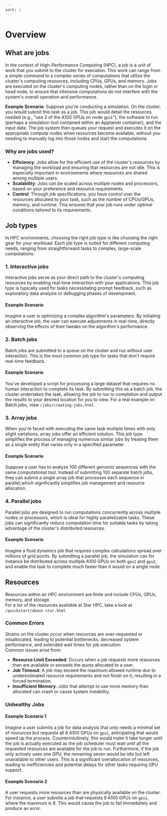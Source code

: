 ```yaml
---
sort: 1
---
```


# Overview

## What are jobs

In the context of High-Performance Computing (HPC), a job is a unit of work that you submit to the cluster for execution. This work can range from a simple command to a complex series of computations that utilize the cluster's computing resources, including CPUs, GPUs, and memory. Jobs are executed on the cluster's computing nodes, rather than on the login or head node, to ensure that intensive computations do not interfere with the system's overall operation and performance.

**Example Scenario**: Suppose you're conducting a simulation. On the cluster, you would submit this task as a job. This job would detail the resources needed (e.g., "use 2 of the A100 GPUs on node `gpu1`"), the software to run (perhaps a simulation tool contained within an Apptainer container), and the input data. The job system then queues your request and executes it on the appropriate compute nodes when resources become available, without you needing to manually log into those nodes and start the computations.

### Why are jobs used?

* **Efficiency**: Jobs allow for the efficient use of the cluster's resources by managing the workload and ensuring that resources are not idle. This is especially important in environments where resources are shared among multiple users. 
* **Scalability**: Jobs can be scaled across multiple nodes and processors, based on your preference and resource requirements.
* **Control**: Through job specifications, you have control over the resources allocated to your task, such as the number of CPUs/GPUs, memory, and runtime. This ensures that your job runs under optimal conditions tailored to its requirements.

## Job types
In HPC environments, choosing the right job type is like choosing the right gear for your workload. Each job type is suited for different computing needs, ranging from straightforward tasks to complex, large-scale computations.

### 1. Interactive jobs
Interactive jobs serve as your direct path to the cluster's computing resources by enabling real-time interaction with your applications. This job type is typically used for tasks necessitating prompt feedback, such as exploratory data analysis or debugging phases of development.
#### Example Scenario
Imagine a user is optimizing a complex algorithm's parameters. By initiating an interactive job, the user can execute adjustments in real-time, directly observing the effects of their tweaks on the algorithm's performance.

### 2. Batch jobs
Batch jobs are submitted to a queue on the cluster and run without user interaction. This is the most common job type for tasks that don't require real-time feedback.
#### Example Scenario
You've developed a script for processing a large dataset that requires no human interaction to complete its task. By submitting this as a batch job, the cluster undertakes the task, allowing the job to run to completion and output the results to your desired location for you to view.
For a real example on Batch jobs, view `/jobs/creating-jobs.html`.

### 3. Array jobs
When you're faced with executing the same task multiple times with only slight variations, array jobs offer an efficient solution. This job type simplifies the process of managing numerous similar jobs by treating them as a single entity that varies only in a specified parameter.
#### Example Scenario
Suppose a user has to analyze 100 different genomic sequences with the same computational tool. Instead of submitting 100 separate batch jobs, they can submit a single array job that processes each sequence in parallel,which significantly simplifies job management and resource allocation.

### 4. Parallel jobs
Parallel jobs are designed to run computations concurrently across multiple nodes or processors, which is ideal for highly parallelizable tasks. These jobs can significantly reduce computation time for suitable tasks by taking advantage of the cluster's distributed resources.
#### Example Scenario
Imagine a fluid dynamics job that requires complex calculations spread over millions of grid points. By submitting a parallel job, the simulation can for instance be distributed across multiple A100 GPUs on both `gpu1` and `gpu2`, and enable the task to complete much faster than it would on a single node.

## Resources
Resources within an HPC environment are finite and include CPUs, GPUs, memory, and storage. <br>
For a list of the resources available at Star HPC, take a look at `/quickstart/about-star.html`.

### Common Errors
Strains on the cluster occur when resources are over-requested or misallocated, leading to potential bottlenecks, decreased system performance, and extended wait times for job execution. <br>
Common issues arise from: <br>
* **Resource Limit Exceeded**: Occurs when a job requests more resources than are available or exceeds the quota allocated to a user.
* **Job Timeout**: A job may exceed the maximum allowed runtime due to underestimated resource requirements and not finish on it, resulting in a forced termination.
* **Insufficient Memory**: Jobs that attempt to use more memory than allocated can crash or cause system instability.

### Unhealthy Jobs
#### Example Scenario 1
Imagine a user submits a job for data analysis that only needs a minimal set of resources but requests all 8 A100 GPUs on `gpu1`, anticipating that would speed up the process. Counterintuitively, this would make it take longer until the job is actually executed as the job scheduler must wait until all the requested resources are available for the job to run. Furthermore, if the job only actively uses one GPU, the remaining seven would be idle but left unavailable to other users. This is a significant overallocation of resources, leading to inefficiencies and potential delays for other tasks requiring GPU support.

#### Example Scenario 2
A user requests more resources than are physically available on the cluster. For instance, a user submits a job that requests 9 A100 GPUs on `gpu1`, where the maximum is 8. This would cause the job to fail immediately and produce an error.
